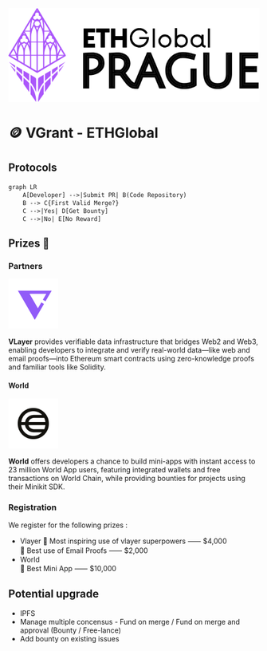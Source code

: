 <img src="images/ETHGlobal.png" alt="ETHGlobal PRAGUE" width="600"/>


# 🪙 VGrant - ETHGlobal

## Protocols
```mermaid
graph LR
    A[Developer] -->|Submit PR| B(Code Repository)
    B --> C{First Valid Merge?}
    C -->|Yes| D[Get Bounty]
    C -->|No| E[No Reward]
```

## Prizes 🥇
### Partners
<img src="images/vlayer.png" alt="world logo" width="100"/>

**VLayer** provides verifiable data infrastructure that bridges Web2 and Web3, enabling developers to integrate and verify real-world data—like web and email proofs—into Ethereum smart contracts using zero-knowledge proofs and familiar tools like Solidity.

#### World 
<img src="images/world.png" alt="world logo" width="100"/>

**World** offers developers a chance to build mini-apps with instant access to 23 million World App users, featuring integrated wallets and free transactions on World Chain, while providing bounties for projects using their Minikit SDK.


### Registration
We register for the following prizes :
- Vlayer
    🦸 Most inspiring use of vlayer superpowers ⸺ $4,000\
    📧 Best use of Email Proofs ⸺ $2,000
- World\
    📲 Best Mini App ⸺ $10,000

## Potential upgrade
- IPFS
- Manage multiple concensus - Fund on merge / Fund on merge and approval (Bounty / Free-lance)
- Add bounty on existing issues